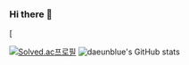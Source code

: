 ### Hi there 👋

<!--
**daeunblue/daeunblue** is a ✨ _special_ ✨ repository because its `README.md` (this file) appears on your GitHub profile.

Here are some ideas to get you started:

- 🔭 I’m currently working on ...
- 🌱 I’m currently learning ...
- 👯 I’m looking to collaborate on ...
- 🤔 I’m looking for help with ...
- 💬 Ask me about ...
- 📫 How to reach me: ...
- 😄 Pronouns: ...
- ⚡ Fun fact: ...
-->[
[![Solved.ac프로필](http://mazassumnida.wtf/api/v2/generate_badge?boj=daeunblue)](https://solved.ac/daeunblue/)
![daeunblue's GitHub stats](https://github-readme-stats.vercel.app/api?username=daeunblue&show_icons=true&theme=tokyonight) 


